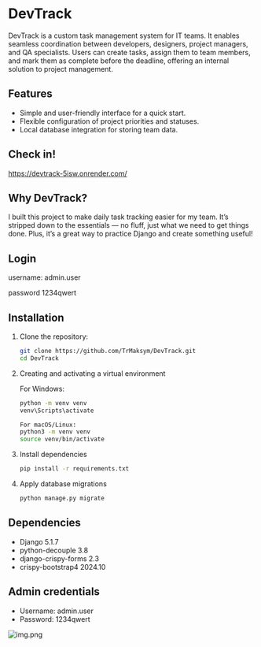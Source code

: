 ﻿# DevTrack

DevTrack is a custom task management system for IT teams. It enables seamless coordination between developers, designers, project managers, and QA specialists. Users can create tasks, assign them to team members, and mark them as complete before the deadline, offering an internal solution to project management.

## Features
- Simple and user-friendly interface for a quick start.
- Flexible configuration of project priorities and statuses.
- Local database integration for storing team data.

## Check in!
https://devtrack-5isw.onrender.com/

## Why DevTrack?
I built this project to make daily task tracking easier for my team. It’s stripped down to the essentials — no fluff, just what we need to get things done. Plus, it’s a great way to practice Django and create something useful!

## Login
username: admin.user

password 1234qwert


## Installation
1. Clone the repository:
   ```bash
   git clone https://github.com/TrMaksym/DevTrack.git
   cd DevTrack

2. Creating and activating a virtual environment
   
   For Windows:
   ```bash
   python -m venv venv
   venv\Scripts\activate

   For macOS/Linux:
   python3 -m venv venv
   source venv/bin/activate
   
3. Install dependencies
   ```bash
   pip install -r requirements.txt
   
4. Apply database migrations
   ```bash
   python manage.py migrate

   
## Dependencies
- Django 5.1.7
- python-decouple 3.8
- django-crispy-forms 2.3
- crispy-bootstrap4 2024.10

## Admin credentials

- Username: admin.user
- Password: 1234qwert


![img.png](img.png)
